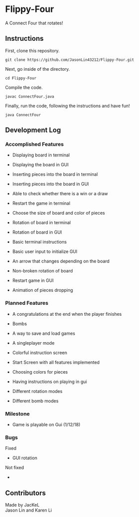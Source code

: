 # Flippy-Four

A Connect Four that rotates!


## Instructions

First, clone this repository.

```
git clone https://github.com/JasonLin43212/Flippy-Four.git
```

Next, go inside of the directory.

```
cd Flippy-Four
```

Compile the code.

```
javac ConnectFour.java
```

Finally, run the code, following the instructions and have fun!

```
java ConnectFour
```

## Development Log

### Accomplished Features

* Displaying board in terminal

* Displaying the board in GUI

* Inserting pieces into the board in terminal

* Inserting pieces into the board in GUI

* Able to check whether there is a win or a draw

* Restart the game in terminal

* Choose the size of board and color of pieces

* Rotation of board in terminal

* Rotation of board in GUI

* Basic terminal instructions

* Basic user input to initialize GUI

* An arrow that changes depending on the board

* Non-broken rotation of board

* Restart game in GUI

* Animation of pieces dropping

### Planned Features

* A congratulations at the end when the player finishes

* Bombs

* A way to save and load games

* A singleplayer mode

* Colorful instruction screen

* Start Screen with all features implemented

* Choosing colors for pieces

* Having instructions on playing in gui

* Different rotation modes

* Different bomb modes

### Milestone

* Game is playable on Gui (1/12/18)

### Bugs

Fixed

* GUI rotation


Not fixed

*


## Contributors
Made by JacKeL  
Jason Lin and Karen Li
